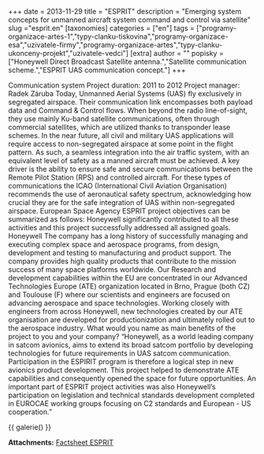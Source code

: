 +++
date = 2013-11-29
title = "ESPRIT"
description = "Emerging system concepts for unmanned aircraft system command and control via satellite"
slug ="esprit.en"
[taxonomies]
categories = ["en"]
tags = ["programy-organizace-artes-1","typy-clanku-tiskovina","programy-organizace-esa","uzivatele-firmy","programy-organizace-artes","typy-clanku-ukonceny-projekt","uzivatele-vedci"]
[extra]
author = ""
popisky = ["Honeywell Direct Broadcast Satellite antenna.","Satellite communication scheme.","ESPRIT UAS communication concept."]
+++

Communication system Project duration: 2011 to 2012 Project manager: Radek Záruba Today, Unmanned Aerial Systems (UAS) fly exclusively in segregated airspace. Their communication link encompasses both payload data and Command & Control flows. When beyond the radio line-of-sight, they use mainly Ku-band satellite communications, often through commercial satellites, which are utilized thanks to transponder lease schemes. In the near future, all civil and military UAS applications will require access to non-segregated airspace at some point in the flight pattern. As such, a seamless integration into the air traffic system, with an equivalent level of safety as a manned aircraft must be achieved. A key driver is the ability to ensure safe and secure communications between the Remote Pilot Station (RPS) and controlled aircraft. For these types of communications the ICAO (International Civil Aviation Organisation) recommends the use of aeronautical safety spectrum, acknowledging how crucial they are for the safe integration of UAS within non-segregated airspace. European Space Agency ESPRIT project objectives can be summarized as follows: Honeywell significantly contributed to all these activities and this project successfully addressed all assigned goals. Honeywell The company has a long history of successfully managing and executing complex space and aerospace programs, from design, development and testing to manufacturing and product support. The company provides high quality products that contribute to the mission success of many space platforms worldwide. Our Research and development capabilities within the EU are concentrated in our Advanced Technologies Europe (ATE) organization located in Brno, Prague (both CZ) and Toulouse (F) where our scientists and engineers are focused on advancing aerospace and space technologies. Working closely with engineers from across Honeywell, new technologies created by our ATE organisation are developed for productionization and ultimately rolled out to the aerospace industry. What would you name as main benefits of the project to you and your company? “Honeywell, as a world leading company in satcom avionics, aims to extend its broad satcom portfolio by developing technologies for future requirements in UAS satcom communication. Participation in the ESPIRIT program is therefore a logical step in new avionics product development. This project helped to demonstrate ATE capabilities and consequently opened the space for future opportunities. An important part of ESPRIT project activities was also Honeywell’s participation on legislation and technical standards development completed in EUROCAE working groups focusing on C2 standards and European - US cooperation.”

{{ galerie() }}

**Attachments:**
[Factsheet ESPRIT]

[Factsheet ESPRIT]: cso_factsheets-esprit-web.pdf
